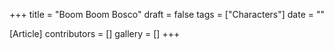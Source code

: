 +++
title = "Boom Boom Bosco"
draft = false
tags = ["Characters"]
date = ""

[Article]
contributors = []
gallery = []
+++